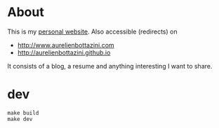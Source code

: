 # About

  This is my [personal website](http://www.aurelienbottazini.com).
  Also accessible (redirects) on
  - http://www.aurelienbottazini.com
  - http://aurelienbottazini.github.io

  It consists of a blog, a resume and anything interesting I want to share.

# dev

```
make build
make dev
```
